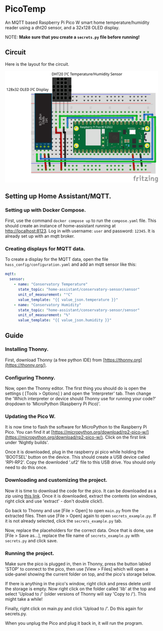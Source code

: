 # PicoTemp

An MQTT based Raspberry Pi Pico W smart home temperature/humidity reader using a dht20 sensor, and a 32x128 OLED display.

NOTE: **Make sure that you create a `secrets.py` file before running!**

## Circuit

Here is the layout for the circuit.

![A circuit diagram](diagram.png "Made in Fritzing")

## Setting up Home Assistant/MQTT.

### Setting up with Docker Compose.

First, use the command `docker compose up` to run the `compose.yaml` file. This should create an instance of home-assistant running at [http://localhost:8123](http://localhost:8123). Log in with username: `user` and password: `12345`. It is already set up with an mqtt broker.

### Creating displays for MQTT data.

To create a display for the MQTT data, open the file `hass_config/configuration.yaml` and add an mqtt sensor like this:
```yaml
mqtt:
  sensor:
    - name: "Conservatory Temperature"
      state_topic: "home-assistant/conservatory-sensor/sensor"
      unit_of_measurement: "°C"
      value_template: "{{ value_json.temperature }}"
    - name: "Conservatory Humidity"
      state_topic: "home-assistant/conservatory-sensor/sensor"
      unit_of_measurement: "%"
      value_template: "{{ value_json.humidity }}"
```

## Guide

### Installing Thonny.

First, download Thonny (a free python IDE) from [https://thonny.org](https://thonny.org/).

### Configuring Thonny.

Now, open the Thonny editor. The first thing you should do is open the settings ( [Tools > Options] ) and open the 'Interpreter' tab. 
Then change the 'Which interpreter or device should Thonny use for running your code?' dropdown to 'MicroPython (Raspberry Pi Pico)'.

### Updating the Pico W.

It is now time to flash the software for MicroPython to the Raspberry Pi Pico. You can find it at [https://micropython.org/download/rp2-pico-w/](https://micropython.org/download/rp2-pico-w/). Click on the first link under 'Nightly builds'.

Once it is downloaded, plug in the raspberry pi pico while holding the 'BOOTSEL' button on the device. This should create a USB device called 'RPI-RP2'. Copy the downloded '.uf2' file to this USB drive. You should only need to do this once.

### Downloading and customizing the project.

Now it is time to download the code for the pico. It can be downloaded as a zip using [this link](https://github.com/a-h/picotemp/archive/refs/heads/main.zip). Once it is downloaded, extract the contents (on windows, right click and use 'extract' - don't double click!). 

Go back to Thonny and use [File > Open] to open `main.py` from the extracted files. Then use [File > Open] again to open `secrets_example.py`. If it is not already selected, click the `secrets_example.py` tab.

Now, replace the placeholders for the correct data. Once that is done, use [File > Save as...], replace the file name of `secrets_example.py` with `secrets.py` and click save.

### Running the project.

Make sure the pico is plugged in, then in Thonny, press the button labled 'STOP' to connect to the pico, then use [View > Files] which will open a side-panel showing the current folder on top, and the pico's storage below.

If there is anything in the pico's window, right click and press delete until the storage is empty. Now right click on the folder called 'lib' at the top and select 'Upload to /' (older versions of Thonny will say 'Copy to /'). This might take a while!

Finally, right click on main.py and click 'Upload to /'. Do this again for secrets.py.

When you unplug the Pico and plug it back in, it will run the program.
